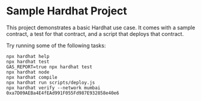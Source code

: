 # Sample Hardhat Project

This project demonstrates a basic Hardhat use case. It comes with a sample contract, a test for that contract, and a script that deploys that contract.

Try running some of the following tasks:

```shell
npx hardhat help
npx hardhat test
GAS_REPORT=true npx hardhat test
npx hardhat node
npx hardhat compile 
npx hardhat run scripts/deploy.js
npx hardhat verify --network mumbai 0xa7D09AEBa4E4fEAd991F055Fd987E932858e40e6


```